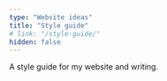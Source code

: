 ```yaml
---
type: "Website ideas"
title: "Style guide"
# link: "/style-guide/"
hidden: false
---
```

A style guide for my website and writing.